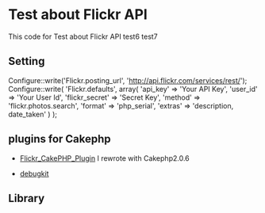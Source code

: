 # Test about Flickr API
This code for Test about Flickr API
test6
test7

## Setting
 Configure::write('Flickr.posting_url', 'http://api.flickr.com/services/rest/');
 Configure::write(
    'Flickr.defaults', array(
        'api_key' => 'Your API Key',
        'user_id' => 'Your User Id',
        'flickr_secret' => 'Secret Key',
        'method' => 'flickr.photos.search',
        'format' => 'php_serial',
        'extras' => 'description, date_taken'
    )
 );

## plugins for Cakephp

* [Flickr_CakePHP_Plugin](http://technokracy.net/2010/11/07/Flickr_CakePHP_Plugin/)
I rewrote with Cakephp2.0.6


* [debugkit](https://github.com/cakephp/debug_kit)


## Library

